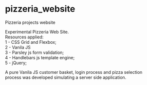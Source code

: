 # pizzeria_website
Pizzeria projects website


Experimental Pizzeria Web Site.<br>
Resources applied:<br>
  1 - CSS Grid and Flexbox;<br>
  2 - Vanila JS<br>
  3 - Parsley js form validation;<br>
  4 - Handlebars js template engine;<br>
  5 - jQuery;<br>
  
A pure Vanila JS customer basket, login process and pizza selection process was developed simulating a server side application.
  
